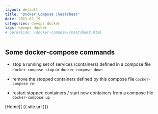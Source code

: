 ```yaml
---
layout: default
title: "Docker Compose Cheatsheet"
date: 2021-02-19
categories: devops docker
tags: devops docker
# permalink: /docker-compose-cheatsheet.html
---
```


## Some docker-compose commands

- stop a running set of services (containers) defined in a compose file
```docker-compose stop``` or ```docker-compose down```

- remove the stopped containers defined by this compose file
```docker-compose rm```

- restart stopped containers / start new containers from a compose file
```docker-compose up```

[Home]( {{ site.url }})
